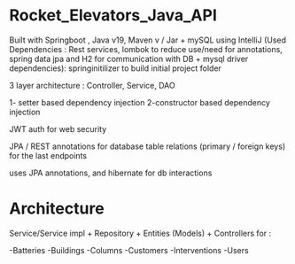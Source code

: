 # Rocket_Elevators_Java_API

Built with Springboot , Java v19, Maven v / Jar + mySQL  using IntelliJ (Used Dependencies : Rest services, lombok to reduce use/need for annotations, spring data jpa and H2 for communication with DB +  mysql driver dependencies):  springinitilizer to build initial project folder 

3 layer architecture : Controller, Service, DAO

1- setter based dependency injection
2-constructor based dependency injection

JWT auth for web security 

JPA / REST annotations for database table relations (primary / foreign keys) for the last endpoints 

uses JPA annotations, and hibernate for db interactions

# Architecture  
Service/Service impl + Repository + Entities (Models) + Controllers for :

-Batteries
-Buildings
-Columns
-Customers
-Interventions
-Users
